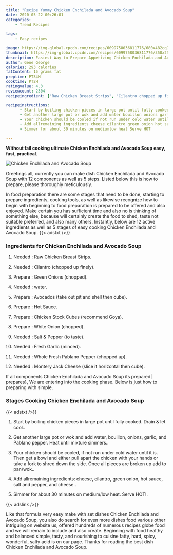 ```yaml
---
title: "Recipe Yummy Chicken Enchilada and Avocado Soup"
date: 2020-05-22 00:26:01
categories:
    - Trend Recipes
    
tags:
    - Easy recipes

image: https://img-global.cpcdn.com/recipes/6099758036811776/680x482cq70/chicken-enchilada-and-avocado-soup-recipe-main-photo.jpg
thumbnail: https://img-global.cpcdn.com/recipes/6099758036811776/350x250cq70/chicken-enchilada-and-avocado-soup-recipe-main-photo.jpg
description: Easiest Way to Prepare Appetizing Chicken Enchilada and Avocado Soup with 12 ingredients and 5 stages of easy cooking.
author: Gene George
calories: 293 calories
fatContent: 15 grams fat
preptime: PT34M
cooktime: PT2H
ratingvalue: 4.3
reviewcount: 2304
recipeingredient: ["Raw Chicken Breast Strips", "Cilantro chopped up finely", "Green Onions chopped", "water", "Avocados take out pit and shell then cube", "Hot Sauce", "Chicken Stock Cubes recommend Goya", "White Onion chopped", "Salt  Pepper to taste", "Fresh Garlic minced", "Whole Fresh Pablano Pepper chopped up", "Montery Jack Cheese slice it horizontal then cube"]

recipeinstructions: 
      - Start by boiling chicken pieces in large pot until fully cooked  Drain  let cool 
      - Get another large pot or wok and add water bouillon onions garlic and Pablano pepper Heat until mixture simmers 
      - Your chicken should be cooled if not run under cold water until it is Then get a bowl and either pull apart the chicken with your hands or take a fork to shred down the side Once all pieces are broken up add to panwok 
      - Add allremaining ingredients cheese cilantro green onion hot sauce salt and pepper and cheese 
      - Simmer for about 30 minutes on mediumlow heat Serve HOT

---
```




**Without fail cooking ultimate Chicken Enchilada and Avocado Soup easy, fast, practical**. 


![Chicken Enchilada and Avocado Soup](https://img-global.cpcdn.com/recipes/6099758036811776/680x482cq70/chicken-enchilada-and-avocado-soup-recipe-main-photo.jpg "Chicken Enchilada and Avocado Soup")




Greetings all, currently you can make dish Chicken Enchilada and Avocado Soup with 12 components as well as 5 steps. Listed below this is how to prepare, please thoroughly meticulously.

In food preparation there are some stages that need to be done, starting to prepare ingredients, cooking tools, as well as likewise recognize how to begin with beginning to food preparation is prepared to be offered and also enjoyed. Make certain you has sufficient time and also no is thinking of something else, because will certainly create the food to shed, taste not suitable preferred, and also many others. Instantly, below are 12 active ingredients as well as 5 stages of easy cooking Chicken Enchilada and Avocado Soup.
{{< adstxt />}}

### Ingredients for Chicken Enchilada and Avocado Soup


1. Needed  : Raw Chicken Breast Strips.

1. Needed  : Cilantro (chopped up finely).

1. Prepare  : Green Onions (chopped).

1. Needed  : water.

1. Prepare  : Avocados (take out pit and shell then cube).

1. Prepare  : Hot Sauce.

1. Prepare  : Chicken Stock Cubes (recommend Goya).

1. Prepare  : White Onion (chopped).

1. Needed  : Salt &amp; Pepper (to taste).

1. Needed  : Fresh Garlic (minced).

1. Needed  : Whole Fresh Pablano Pepper (chopped up).

1. Needed  : Montery Jack Cheese (slice it horizontal then cube).



If all components Chicken Enchilada and Avocado Soup its prepared| prepares}, We are entering into the cooking phase. Below is just how to preparing with simple.

### Stages Cooking Chicken Enchilada and Avocado Soup

{{< adstxt />}}


1. Start by boiling chicken pieces in large pot until fully cooked.  Drain &amp; let cool..



1. Get another large pot or wok and add water, bouillon, onions, garlic, and Pablano pepper. Heat until mixture simmers..



1. Your chicken should be cooled, if not run under cold water until it is. Then get a bowl and either pull apart the chicken with your hands or take a fork to shred down the side. Once all pieces are broken up add to pan/wok..



1. Add allremaining ingredients: cheese, cilantro, green onion, hot sauce, salt and pepper, and cheese..



1. Simmer for about 30 minutes on medium/low heat. Serve HOT!.





{{< adslink />}}

Like that formula very easy make with set dishes Chicken Enchilada and Avocado Soup, you also do search for even more dishes food various other intriguing on website us, offered hundreds of numerous recipes globe food and we will remain to include and also create. Beginning with food healthy and balanced simple, tasty, and nourishing to cuisine fatty, hard, spicy, wonderful, salty acid is on our page. Thanks for reading the best dish Chicken Enchilada and Avocado Soup.
